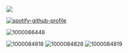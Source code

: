![](https://komarev.com/ghpvc/?username=dmutt7&color=5A8691&label=woof)

[![spotify-github-profile](https://spotify-github-profile.kittinanx.com/api/view?uid=hpvy7u3a5ewsaqd808vwnxcls&cover_image=true&theme=natemoo-re&show_offline=false&background_color=121212&interchange=false&bar_color=5f8f99&bar_color_cover=false)](https://github.com/kittinan/spotify-github-profile)

![1000086448](https://github.com/user-attachments/assets/aa989626-c30b-4c5f-b336-82058da9f577)


![1000084818](https://github.com/user-attachments/assets/ba67a46a-1c15-4e49-b6c1-6de9716c39f3) 
![1000084828](https://github.com/user-attachments/assets/790e1619-9533-4617-a782-86078f76fa0d)
![1000084819](https://github.com/user-attachments/assets/f1e996b4-c340-4013-b3a0-daaa03ca86d0)
